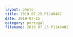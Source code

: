 ```yaml
---
layout: photo
title: 2019_07_25_P1140482
date: 2019-07-25
category: portugal
filename: 2019_07_25_P1140482
---
```

